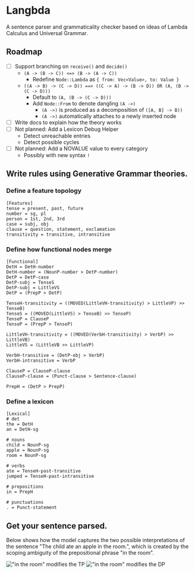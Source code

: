 # Langbda

A sentence parser and grammaticality checker based on ideas of Lambda Calculus and Universal Grammar.

## Roadmap

- [ ] Support branching on `receive()` and `decide()`
  - `(A -> (B -> C)) <=> (B -> (A -> C))`
    - Redefine `Node::Lambda` as `{ from: Vec<Value>, to: Value }`
  - `((A -> B) -> (C -> D)) ==> ((C -> A) -> (B -> D)) OR (A, (B -> (C -> D)))`
    - Default to `(A, (B -> (C -> D)))`
    - Add `Node::From` to denote dangling `(A ->)`
      - `(A ->)` is produced as a decomposition of `([A, B] -> B))`
      - `(A ->)` automatically attaches to a newly inserted node
- [ ] Write docs to explain how the theory works
- [ ] Not planned: Add a Lexicon Debug Helper
  - Detect unreachable entries
  - Detect possible cycles
- [ ] Not planned: Add a NOVALUE value to every category
  - Possibly with new syntax `!`

## Write rules using Generative Grammar theories.

### Define a feature topology

```
[Features]
tense = present, past, future
number = sg, pl
person = 1st, 2nd, 3rd
case = subj, obj
clause = question, statement, exclamation
transitivity = transitive, intransitive
```

### Define how functional nodes merge

```
[Functional]
DetH = DetH-number
DetH-number = (NounP-number > DetP-number)
DetP = DetP-case
DetP-subj = TenseS
DetP-subj = LittleVS
DetP = (PrepP > DetP)

TenseH-transitivity = ((MOVED(LittleVH-transitivity) > LittleVP) >> TenseB)
TenseS = ((MOVED(LittleVS) > TenseB) >> TenseP)
TenseP = ClauseP
TenseP = (PrepP > TenseP)

LittleVH-transitivity = ((MOVED(VerbH-transitivity) > VerbP) >> LittleVB)
LittleVS = (LittleVB >> LittleVP)

VerbH-transitive = (DetP-obj > VerbP)
VerbH-intransitive = VerbP

ClauseP = ClauseP-clause
ClauseP-clause = (Punct-clause > Sentence-clause)

PrepH = (DetP > PrepP)
```

### Define a lexicon

```
[Lexical]
# det
the = DetH
an = DetH-sg

# nouns
child = NounP-sg
apple = NounP-sg
room = NounP-sg

# verbs
ate = TenseH-past-transitive
jumped = TenseH-past-intransitive

# prepositions
in = PrepH

# punctuations
. = Punct-statement
```

## Get your sentence parsed.

Below shows how the model captures the two possible interpretations of the sentence "The child ate an apple in the room.", which is created by the scoping ambiguity of the prepositional phrase "in the room".

![](examples/the-child-ate-an-apple-in-the-room-_tree-1.png "\"in the room\" modifies the TP")
![](examples/the-child-ate-an-apple-in-the-room-_tree-2.png "\"in the room\" modifies the DP")
